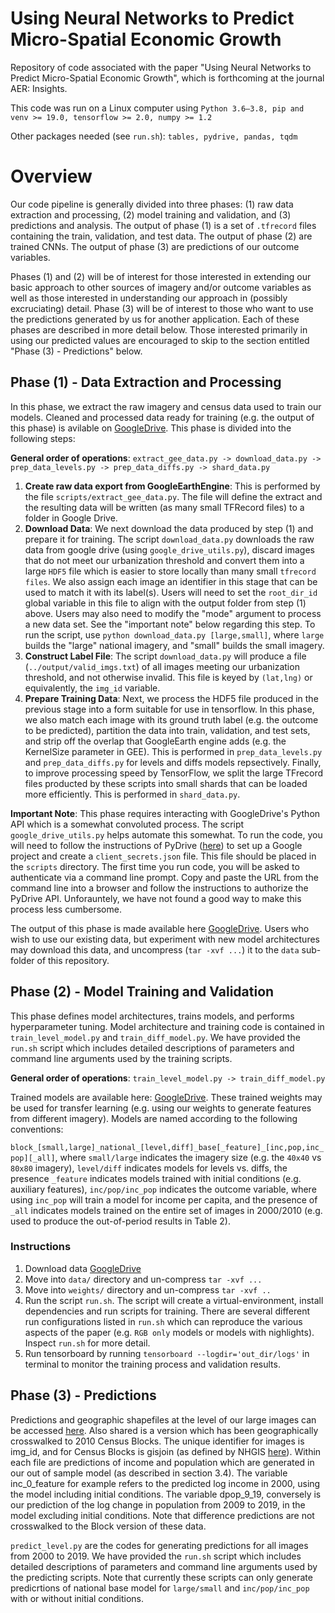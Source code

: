 # Using Neural Networks to Predict Micro-Spatial Economic Growth
Repository of code associated with the paper "Using Neural Networks to Predict Micro-Spatial Economic Growth", which is forthcoming at the journal AER: Insights.

This code was run on a Linux computer using `Python 3.6–3.8, pip and venv >= 19.0, tensorflow >= 2.0, numpy >= 1.2`

Other packages needed (see `run.sh`): `tables, pydrive, pandas, tqdm`

# Overview

Our code pipeline is generally divided into three phases: (1) raw data extraction and processing, (2) model training and validation, and (3) predictions and analysis. The output of phase (1) is a set of `.tfrecord` files containing the train, validation, and test data. The output of phase (2) are trained CNNs. The output of phase (3) are predictions of our outcome variables.

Phases (1) and (2) will be of interest for those interested in extending our basic approach to other sources of imagery and/or outcome variables as well as those interested in understanding our approach in (possibly excruciating) detail. Phase (3) will be of interest to those who want to use the predictions generated by us for another application. Each of these phases are described in more detail below. Those interested primarily in using our predicted values are encouraged to skip to the section entitled "Phase (3) - Predictions" below.

## Phase (1) - Data Extraction and Processing

In this phase, we extract the raw imagery and census data used to train our models. Cleaned and processed data ready for training (e.g. the output of this phase) is avilable on [GoogleDrive](https://drive.google.com/drive/folders/1MnyQddPAzGWjZrHXlErNDfbJv9dMhr_I?usp=sharing). This phase is divided into the following steps:

**General order of operations**: `extract_gee_data.py -> download_data.py -> prep_data_levels.py -> prep_data_diffs.py -> shard_data.py`

1. **Create raw data export from GoogleEarthEngine**: This is performed by the file `scripts/extract_gee_data.py`. The file will define the extract and the resulting data will be written (as many small TFRecord files) to a folder in Google Drive.
2. **Download Data**: We next download the data produced by step (1) and prepare it for training. The script `download_data.py` downloads the raw data from google drive (using `google_drive_utils.py`), discard images that do not meet our urbanization threshold and convert them into a large `HDF5` file which is easier to store locally than many small `tfrecord files`. We also assign each image an identifier in this stage that can be used to match it with its label(s). Users will need to set the `root_dir_id` global variable in this file to align with the output folder from step (1) above. Users may also need to modify the "mode" argument to process a new data set. See the "important note" below regarding this step. To run the script, use `python download_data.py [large,small]`, where `large` builds the "large" national imagery, and "small" builds the small imagery.
3. **Construct Label File**: The script `download_data.py` will produce a file (`../output/valid_imgs.txt`) of all images meeting our urbanization threshold, and not otherwise invalid. This file is keyed by `(lat,lng)` or equivalently, the `img_id` variable.  
4. **Prepare Training Data**: Next, we process the HDF5 file produced in the previous stage into a form suitable for use in tensorflow. In this phase, we also match each image with its ground truth label (e.g. the outcome to be predicted), partition the data into train, validation, and test sets, and strip off the overlap that GoogleEarth engine adds (e.g. the KernelSize parameter in GEE). This is performed in `prep_data_levels.py` and `prep_data_diffs.py` for levels and diffs models repsectively. Finally, to improve processing speed by TensorFlow, we split the large TFrecord files producted by these scripts into small shards that can be loaded more efficiently. This is performed in `shard_data.py`.

**Important Note**: This phase requires interacting with GoogleDrive's Python API which is a somewhat convoluted process. The script `google_drive_utils.py` helps automate this somewhat. To run the code, you will need to follow the instructions of PyDrive ([here](https://pythonhosted.org/PyDrive/quickstart.html#authentication)) to set up a Google project and create a `client_secrets.json` file. This file should be placed in the `scripts` directory. The first time you run code, you will be asked to authenticate via a command line prompt. Copy and paste the URL from the command line into a browser and follow the instructions to authorize the PyDrive API. Unforauntely, we have not found a good way to make this process less cumbersome.

The output of this phase is made available here [GoogleDrive](https://drive.google.com/drive/folders/1MnyQddPAzGWjZrHXlErNDfbJv9dMhr_I?usp=sharing). Users who wish to use our existing data, but experiment with new model architectures may download this data, and uncompress (`tar -xvf ...`) it to the `data` sub-folder of this repository.

## Phase (2) - Model Training and Validation

This phase defines model architectures, trains models, and performs hyperparameter tuning. Model architecture and training code is contained in `train_level_model.py` and `train_diff_model.py`. We have provided the `run.sh` script which includes detailed descriptions of parameters and command line arguments used by the training scripts.

**General order of operations**: `train_level_model.py -> train_diff_model.py`

Trained models are available here: [GoogleDrive](https://drive.google.com/drive/folders/1n8znM2_A3Q6RLhVRxgU1HBW8FG_g6ndY?usp=sharing). These trained weights may be used for transfer learning (e.g. using our weights to generate features from different imagery). Models are named according to the following conventions:

`block_[small,large]_national_[level,diff]_base[_feature]_[inc,pop,inc_pop][_all]`, where `small/large` indicates the imagery size (e.g. the `40x40` vs `80x80` imagery), `level/diff` indicates models for levels vs. diffs, the presence `_feature` indicates models trained with initial conditions (e.g. auxiliary features), `inc/pop/inc_pop` indicates the outcome variable, where using `inc_pop` will train a model for income per capita, and the presence of `_all` indicates models trained on the entire set of images in 2000/2010 (e.g. used to produce the out-of-period results in Table 2).

### Instructions
1. Download data [GoogleDrive](https://drive.google.com/drive/folders/1MnyQddPAzGWjZrHXlErNDfbJv9dMhr_I?usp=sharing) 
2. Move into `data/` directory and un-compress `tar -xvf ...`
3. Move into `weights/` directory and un-compress `tar -xvf ..`
4. Run the script `run.sh`. The script will create a virtual-environment, install dependencies and run scripts for training. There are several different run configurations listed in `run.sh` which can reproduce the various aspects of the paper (e.g. `RGB only` models or models with nighlights). Inspect `run.sh` for more detail.
5. Run tensorboard by running `tensorboard --logdir='out_dir/logs'` in terminal to monitor the training process and validation results.

## Phase (3) - Predictions

Predictions and geographic shapefiles at the level of our large images can be accessed [here](https://drive.google.com/drive/folders/1JZ_AnYVqfM1AxX5Gzfin0Lw0s_20ilB9?usp=sharing). Also shared is a version which has been geographically crosswalked to 2010 Census Blocks. The unique identifier for images is img_id, and for Census Blocks is gisjoin (as defined by NHGIS [here](https://www.nhgis.org/geographic-crosswalks)). Within each file are predictions of income and population which are generated in our out of sample model (as described in section 3.4). The variable inc_0_feature for example refers to the predicted log income in 2000, using the model including initial conditions. The variable dpop_9_19, conversely is our prediction of the log change in population from 2009 to 2019, in the model excluding initial conditions. Note that difference predictions are not crosswalked to the Block version of these data.

`predict_level.py` are the codes for generating predictions for all images from 2000 to 2019. We have provided the `run.sh` script which includes detailed descriptions of parameters and command line arguments used by the predicting scripts. Note that currently these scripts can only generate predicrtions of national base model for `large/small` and `inc/pop/inc_pop` with or without initial conditions.
